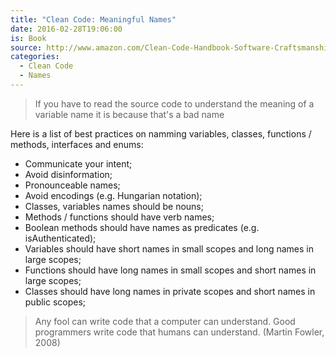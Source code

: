 ```yaml
---
title: "Clean Code: Meaningful Names"
date: 2016-02-28T19:06:00
is: Book
source: http://www.amazon.com/Clean-Code-Handbook-Software-Craftsmanship/dp/0132350882
categories:
  - Clean Code
  - Names
---
```


> If you have to read the source code to understand the meaning of a variable
> name it is because that's a bad name

Here is a list of best practices on namming variables, classes, functions /
methods, interfaces and enums:

- Communicate your intent;
- Avoid disinformation;
- Pronounceable names;
- Avoid encodings (e.g. Hungarian notation);
- Classes, variables names should be nouns;
- Methods / functions should have verb names;
- Boolean methods should have names as predicates (e.g. isAuthenticated);
- Variables should have short names in small scopes and long names in large 
  scopes;
- Functions should have long names in small scopes and short names in large 
  scopes;
- Classes should have long names in private scopes and short names in public
  scopes;

> Any fool can write code that a computer can understand. Good programmers write
> code that humans can understand. (Martin Fowler, 2008)

